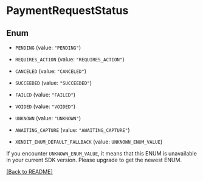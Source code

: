 # PaymentRequestStatus

## Enum


* `PENDING` (value: `"PENDING"`)

* `REQUIRES_ACTION` (value: `"REQUIRES_ACTION"`)

* `CANCELED` (value: `"CANCELED"`)

* `SUCCEEDED` (value: `"SUCCEEDED"`)

* `FAILED` (value: `"FAILED"`)

* `VOIDED` (value: `"VOIDED"`)

* `UNKNOWN` (value: `"UNKNOWN"`)

* `AWAITING_CAPTURE` (value: `"AWAITING_CAPTURE"`)

* `XENDIT_ENUM_DEFAULT_FALLBACK` (value: `UNKNOWN_ENUM_VALUE`)

If you encounter `UNKNOWN_ENUM_VALUE`, it means that this ENUM is unavailable in your current SDK version. Please upgrade to get the newest ENUM.

[[Back to README]](../../README.md)


